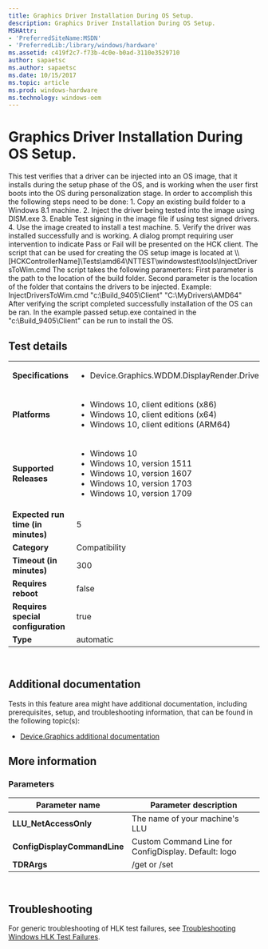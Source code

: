 ```yaml
---
title: Graphics Driver Installation During OS Setup.
description: Graphics Driver Installation During OS Setup.
MSHAttr:
- 'PreferredSiteName:MSDN'
- 'PreferredLib:/library/windows/hardware'
ms.assetid: c419f2c7-f73b-4c0e-b0ad-3110e3529710
author: sapaetsc
ms.author: sapaetsc
ms.date: 10/15/2017
ms.topic: article
ms.prod: windows-hardware
ms.technology: windows-oem
---
```


# <span id="p_hlk_test.6a899432-c2bd-42a7-8afe-1cbebee7aec2"></span>Graphics Driver Installation During OS Setup.


This test verifies that a driver can be injected into an OS image, that it installs during the setup phase of the OS, and is working when the user first boots into the OS during personalization stage. In order to accomplish this the following steps need to be done: 1. Copy an existing build folder to a Windows 8.1 machine. 2. Inject the driver being tested into the image using DISM.exe 3. Enable Test signing in the image file if using test signed drivers. 4. Use the image created to install a test machine. 5. Verify the driver was installed successfully and is working. A dialog prompt requiring user intervention to indicate Pass or Fail will be presented on the HCK client. The script that can be used for creating the OS setup image is located at \\\\\[HCKControllerName\]\\Tests\\amd64\\NTTEST\\windowstest\\tools\\InjectDriversToWim.cmd The script takes the following paramerters: First parameter is the path to the location of the build folder. Second parameter is the location of the folder that contains the drivers to be injected. Example: InjectDriversToWim.cmd "c:\\Build\_9405\\Client" "C:\\MyDrivers\\AMD64" After verifying the script completed successfully installation of the OS can be ran. In the example passed setup.exe contained in the "c:\\Build\_9405\\Client" can be run to install the OS.

## Test details
|||
|---|---|
| **Specifications**  | <ul><li>Device.Graphics.WDDM.DisplayRender.DriverSetupCompatible</li></ul> |  
| **Platforms**   | <ul><li>Windows 10, client editions (x86)</li><li>Windows 10, client editions (x64)</li><li>Windows 10, client editions (ARM64)</li></ul> |
| **Supported Releases** | <ul><li>Windows 10</li><li>Windows 10, version 1511</li><li>Windows 10, version 1607</li><li>Windows 10, version 1703</li><li>Windows 10, version 1709</li></ul> |
|**Expected run time (in minutes)**| 5 |
|**Category**| Compatibility |
|**Timeout (in minutes)**| 300 |
|**Requires reboot**| false |
|**Requires special configuration**| true |
|**Type**| automatic |

 

## <span id="Additional_documentation"></span><span id="additional_documentation"></span><span id="ADDITIONAL_DOCUMENTATION"></span>Additional documentation


Tests in this feature area might have additional documentation, including prerequisites, setup, and troubleshooting information, that can be found in the following topic(s):

-   [Device.Graphics additional documentation](device-graphics-additional-documentation.md)

## <span id="More_information"></span><span id="more_information"></span><span id="MORE_INFORMATION"></span>More information


### <span id="Parameters"></span><span id="parameters"></span><span id="PARAMETERS"></span>Parameters

| Parameter name               | Parameter description                                |
|------------------------------|------------------------------------------------------|
| **LLU\_NetAccessOnly**       | The name of your machine's LLU                       |
| **ConfigDisplayCommandLine** | Custom Command Line for ConfigDisplay. Default: logo |
| **TDRArgs**                  | /get or /set                                         |

 

## <span id="Troubleshooting"></span><span id="troubleshooting"></span><span id="TROUBLESHOOTING"></span>Troubleshooting


For generic troubleshooting of HLK test failures, see [Troubleshooting Windows HLK Test Failures](..\user\troubleshooting-windows-hlk-test-failures.md).

 

 







